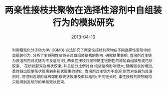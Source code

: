 ---
title: 两亲性接枝共聚物在选择性溶剂中自组装行为的模拟研究
authors:
- 张静
- 朱有亮
- 裴汉文
- 刘鸿
date: '2013-04-10'
doi: 10.7503/cjcu20120716
publish_types: 期刊文章
publication: 高等学校化学学报
abstract: 利用粗粒化分子动力学( CGMD) 方法研究了两亲性接枝共聚物在不同选择性溶剂中的自组装行为.   分析了主链刚性及链长对自组装结构的影响. 研究结果表明, 当溶剂对主链为良溶剂而对支链为不良溶剂  时,  两亲性接枝共聚物随主链刚性的增加自组装形成花状胶束、 花桥状胶束及桥状胶束, 并且组分比例对自  组装结构影响很大; 随着链长的增加,  柔性链出现单花状胶束到多花状胶束的转化. 当溶剂对主链为不良溶  剂而对支链为良溶剂时, 可得到近球形或椭球形核壳状胶束及束状结构;  不同链长时, 柔性接枝共聚物链均  只能得到近球形的单核壳状胶束.
url_pdf: http://www.cjcu.jlu.edu.cn/CN/10.7503/cjcu20120716
---